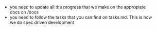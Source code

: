- you need to update all the progress that we make on the appropiate docs on /docs
- you need to follow the tasks that you can find on tasks.md. This is how we do spec driven development
